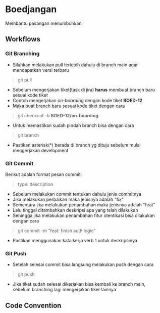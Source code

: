 # Boedjangan
Membantu pasangan menumbuhkan 

## Workflows

### Git Branching
- Silahkan melakukan pull terlebih dahulu di branch main agar mendapatkan versi terbaru
> git pull
- Sebelum mengerjakan tiket(task di jira) **harus** membuat branch baru sesuai kode tiket
- Contoh mengerjakan *on-boarding* dengan kode tiket **BOED-12**
- Maka buat branch baru sesuai kode tiket dengan cara 
> git checkout -b **BOED-12/on-boarding**
- Untuk memastikan sudah pindah branch bisa dengan cara 
> git branch
- Pastikan asterisk(\*) berada di branch yg dituju sebelum mulai mengerjakan development

### Git Commit
Berikut adalah format pesan commit:
> type: description

- Sebelum melakukan commit tentukan dahulu jenis commitnya
- Jika melakukan perbaikan maka jenisnya adalah "fix"
- Sementara jika melakukan penambahan maka jenisnya adalah "feat"
- Lalu tinggal ditambahkan deskripsi apa yang telah dilakukan
- Sehingga jika melakukan penambahan fitur otentikasi bisa dilakukan dengan cara 
> git commit -m "feat: finish auth logic"
- Pastikan menggunakan kata kerja verb 1 untuk deskripsinya

### Git Push
- Setelah selesai commit bisa langsung melakukan push dengan cara
> git push
- Jika tiket sudah selesai dikerjakan bisa kembali ke branch main, sebelum branching lagi mengerjakan tiker lainnya  

## Code Convention

